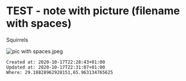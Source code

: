 # TEST - note with picture (filename with spaces)
Squirrels 

![pic with spaces.jpeg](./_resources/test_-_note_with_picture_(filename_with_spaces).resources/pic%20with%20spaces.jpeg)

    Created at: 2020-10-17T22:28:43+01:00
    Updated at: 2020-10-17T22:31:07+01:00
    Where: 29.18828962928151,65.963134765625



